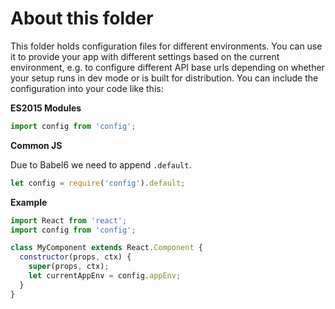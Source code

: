 # About this folder

This folder holds configuration files for different environments.
You can use it to provide your app with different settings based on the
current environment, e.g. to configure different API base urls depending on
whether your setup runs in dev mode or is built for distribution.
You can include the configuration into your code like this:

**ES2015 Modules**

```js
import config from 'config';
```

**Common JS**

Due to Babel6 we need to append `.default`.

```js
let config = require('config').default;
```

**Example**

```javascript
import React from 'react';
import config from 'config';

class MyComponent extends React.Component {
  constructor(props, ctx) {
    super(props, ctx);
    let currentAppEnv = config.appEnv;
  }
}
```
